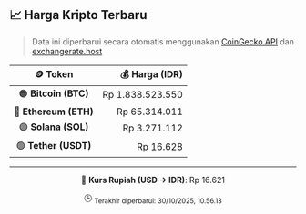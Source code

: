 

<!-- HARGA_KRIPTO -->
## 📈 Harga Kripto Terbaru

> Data ini diperbarui secara otomatis menggunakan [CoinGecko API](https://www.coingecko.com/) dan [exchangerate.host](https://exchangerate.host/)

<div align="center">

| 🪙 Token | 💰 Harga (IDR) |
|:------:|---------------:|
| 🟠 **Bitcoin (BTC)**   | Rp 1.838.523.550 |
| 🔵 **Ethereum (ETH)**  | Rp 65.314.011 |
| 🟣 **Solana (SOL)**    | Rp 3.271.112 |
| 🟢 **Tether (USDT)**   | Rp 16.628 |

---

💱 **Kurs Rupiah (USD → IDR)**: Rp 16.621

🕒 <sub>Terakhir diperbarui: 30/10/2025, 10.56.13</sub>

</div>
<!-- /HARGA_KRIPTO -->
